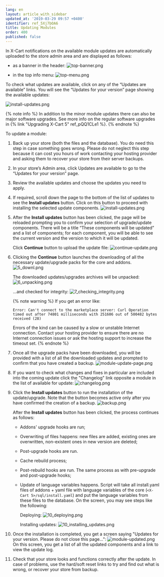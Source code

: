 ```yaml
---
lang: en
layout: article_with_sidebar
updated_at: '2019-03-29 09:57 +0400'
identifier: ref_5Xj7bOA6
title: Updating Modules
order: 400
published: false
---
```

In X-Cart notifications on the available module updates are automatically uploaded to the store admin area and are displayed as follows:

* as a banner in the header:
  ![top-banner.png]({{site.baseurl}}/attachments/ref_5Xj7bOA6/top-banner.png)

* in the top info menu: 
  ![top-menu.png]({{site.baseurl}}/attachments/ref_5Xj7bOA6/top-menu.png)

To check what updates are available, click on any of the “Updates are available” links. You will see the “Updates for your version” page showing the available updates:

![install-updates.png]({{site.baseurl}}/attachments/ref_5Xj7bOA6/install-updates.png)

{% note info %}
In addition to the minor module updates there can also be major software upgrades. See more info on the regular software upgrades in {% link "Upgrading X-Cart 5" ref_pQQ1CLe1 %}.
{% endnote %}

To update a module:

1. Back up your store (both the files and the database). You do need this step in case something goes wrong. Please do not neglect this step because it can cost you hours of work contacting your hosting provider and asking them to recover your store from their server backups.

2. In your store’s Admin area, click Updates are available to go to the “Updates for your version” page.

3. Review the available updates and choose the updates you need to apply. 

4. If required, scroll down the page to the bottom of the list of updates to see the **Install updates** button. Click on this button to proceed with installing the selected update components.
   ![install-updates.png]({{site.baseurl}}/attachments/ref_5Xj7bOA6/install-updates.png)

5. After the **Install updates** button has been clicked, the page will be reloaded prompting you to confirm your selection of upgrade/update components. There will be a title “These components will be updated” and a list of components; for each component, you will be able to see the current version and the version to which it will be updated.
   
   Click **Continue** button to upload the update file:
   ![continue-update.png]({{site.baseurl}}/attachments/ref_5Xj7bOA6/continue-update.png)

6. Clicking the **Continue** button launches the downloading of all the necessary update/upgrade packs for the core and addons. 
   ![5_downl.png]({{site.baseurl}}/attachments/ref_9raTXZPN/5_downl.png)
       
   The downloaded updates/upgrades archives will be unpacked:
   ![6_unpacking.png]({{site.baseurl}}/attachments/ref_9raTXZPN/6_unpacking.png)
       
   ...and checked for integrity:
   ![7_checking_integrity.png]({{site.baseurl}}/attachments/ref_9raTXZPN/7_checking_integrity.png)

   {% note warning %}
   If you get an error like:
   
   ```
   Error: Can't connect to the marketplace server: Curl Operation timed out after 74801 milliseconds with 251606 out of 500482 bytes received (28)
   ```
    Errors of the kind can be caused by a slow or unstable Internet connection. Contact your hosting provider to ensure there are no Internet connection issues or ask the hosting support to increase the timeout set. 
   {% endnote %}

7.  Once all the upgrade packs have been downloaded, you will be provided with a list of all the downloaded updates and prompted to confirm that you have created a backup.
    ![module-update-page.png]({{site.baseurl}}/attachments/ref_5Xj7bOA6/module-update-page.png)

8. If you want to check what changes and fixes in particular are included into the coming update click the "Changelog" link opposite a module in the list of available for update:
   ![changelog.png]({{site.baseurl}}/attachments/ref_5Xj7bOA6/changelog.png)

9. Click the **Install updates** button to run the installation of the update/upgrade. Note that the button becomes active only after you have confirmed the creation of a backup.
   ![backup.png]({{site.baseurl}}/attachments/ref_5Xj7bOA6/backup.png)
        
   After the **Install updates** button has been clicked, the process continues as follows:

   * Addons' upgrade hooks are run;

   *  Overwriting of files happens: new files are added, existing ones are overwritten, non-existent ones in new version are deleted;

   *  Post-upgrade hooks are run. 

   *  Cache rebuild process;

   *  Post-rebuild hooks are run. The same process as with pre-upgrade and post-upgrade hooks;

   *  Update of language variables happens. Script will take all install.yaml files of addons + yaml file with language variables of the core (`<X-Cart 5>/sql/install.yaml`) and put the language variables from these files to the database.
       On the screen, you may see steps like the following:
       
       Deploying:
       ![10_deploying.png]({{site.baseurl}}/attachments/ref_9raTXZPN/10_deploying.png)

       Installing updates:
       ![10_installing_updates.png]({{site.baseurl}}/attachments/ref_9raTXZPN/10_installing_updates.png)

9.  Once the installation is completed, you get a screen saying "Updates for your version. Please do not close this page...":
    ![module-updated.png]({{site.baseurl}}/attachments/ref_5Xj7bOA6/module-updated.png)
    On this screen, you get a list of all the updated components and a link to view the update log.
       
10.  Check that your store looks and functions correctly after the update. In case of problems, use the hard/soft reset links to try and find out what is wrong, or recover your store from backup.

  